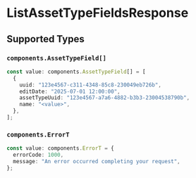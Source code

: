 # ListAssetTypeFieldsResponse


## Supported Types

### `components.AssetTypeField[]`

```typescript
const value: components.AssetTypeField[] = [
  {
    uuid: "123e4567-c311-4348-85c8-230049eb726b",
    editDate: "2025-07-01 12:00:00",
    assetTypeUuid: "123e4567-a7a6-4882-b3b3-23004538790b",
    name: "<value>",
  },
];
```

### `components.ErrorT`

```typescript
const value: components.ErrorT = {
  errorCode: 1000,
  message: "An error occurred completing your request",
};
```

